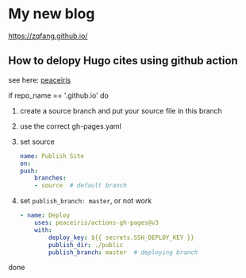 # My new blog

https://zqfang.github.io/

## How to delopy Hugo cites using github action
see here: [peaceiris](https://github.com/peaceiris/actions-gh-pages)

if repo_name == '<username>.github.io'
do

1. create a source branch and put your source file in this branch
2. use the correct gh-pages.yaml

3. set source
    ```yaml
    name: Publish Site
    on: 
    push:
        branches:
        - source  # default branch
    ```
4. set `publish_branch: master`, or not work
    ```yaml
    - name: Deploy
        uses: peaceiris/actions-gh-pages@v3
        with:
            deploy_key: ${{ secrets.SSH_DEPLOY_KEY }}
            publish_dir: ./public
            publish_branch: master  # deploying branch  
    ```

done